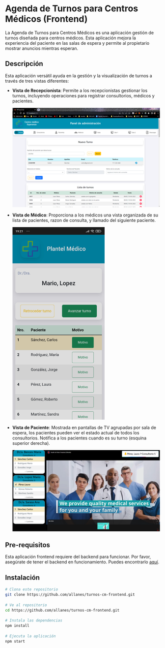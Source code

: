 # Agenda de Turnos para Centros Médicos (Frontend)

La Agenda de Turnos para Centros Médicos es una aplicación gestión de turnos diseñada para centros médicos. Esta aplicación mejora la experiencia del paciente en las salas de espera y permite al propietario mostrar anuncios mientras esperan.

## Descripción

Esta aplicación versátil ayuda en la gestión y la visualización de turnos a través de tres vistas diferentes:

- **Vista de Recepcionista**: Permite a los recepcionistas gestionar los turnos, incluyendo operaciones para registrar consultorios, médicos y pacientes.

  ![Captura de pantalla de vista de recepcionista](public/vista_recepcionistas.png)

- **Vista de Médico**: Proporciona a los médicos una vista organizada de su lista de pacientes, razon de consulta, y llamado del siguiente paciente.

  <img src="public/vista_medicos.jpg" alt="Captura de pantalla de vista de médico" width="300"/>
  <!-- ![Captura de pantalla de vista de médico](public/vista_medicos.jpg) -->

- **Vista de Paciente**: Mostrada en pantallas de TV agrupadas por sala de espera, los pacientes pueden ver el estado actual de todos los consultorios. Notifica a los pacientes cuando es su turno (esquina superior derecha).

  ![Captura de pantalla de vista de paciente](public/vista_pacientes.png)

## Pre-requisitos

Esta aplicación frontend requiere del backend para funcionar. Por favor, asegúrate de tener el backend en funcionamiento. Puedes encontrarlo [aquí](https://github.com/allanes/turnos-cm-backend).

## Instalación

```bash
# Clona este repositorio
git clone https://github.com/allanes/turnos-cm-frontend.git

# Ve al repositorio
cd https://github.com/allanes/turnos-cm-frontend.git

# Instala las dependencias
npm install

# Ejecuta la aplicación
npm start

